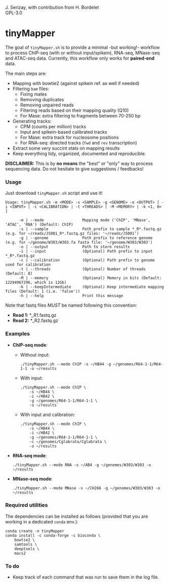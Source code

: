 J. Serizay, with contribution from H. Bordelet  
GPL-3.0

# tinyMapper 

The goal of `tinyMapper.sh` is to provide a minimal -but working!- workflow to process ChIP-seq (with or without input/spikein), RNA-seq, MNase-seq and ATAC-seq data. Currently, this workflow only works for **paired-end** data. 

The main steps are: 

- Mapping with bowtie2 (against spikein ref. as well if needed)
- Filtering `bam` files: 
    - Fixing mates
    - Removing duplicates
    - Removing unpaired reads
    - Filtering reads based on their mapping quality (Q10)
    - For Mase: extra filtering to fragments between 70-250 bp
- Generating tracks: 
    - CPM (counts per million) tracks
    - Input and spikein-based calibrated tracks 
    - For Mase: extra track for nucleosome positions
    - For RNA-seq: directed tracks (`fwd` and `rev` transcription)
- Extract some *very* succint stats on mapping results
- Keep everything tidy, organized, documented and reproducible.

**DISCLAIMER:** This is by **no means** the "best" or "only" way to process sequencing data. Do not hesitate to give suggestions / feedbacks!

### Usage 

Just download `tinyMapper.sh` script and use it!

```
Usage: tinyMapper.sh -m <MODE> -s <SAMPLE> -g <GENOME> -o <OUTPUT> [ -i <INPUT> | -c <CALIBRATION> | -t <THREADS> | -M <MEMORY> | -k <1, 0> ]

      -m | --mode                 Mapping mode ('ChIP', 'MNase', 'ATAC', 'RNA') (Default: ChIP)
      -s | --sample               Path prefix to sample *_R*.fastq.gz (e.g. for ~/reads/JS001_R*.fastq.gz files: '~/reads/JS001')
      -g | --genome               Path prefix to reference genome (e.g. for ~/genome/W303/W303.fa fasta file: '~/genome/W303/W303')
      -o | --output               Path to store results
      -i | --input                (Optional) Path prefix to input *_R*.fastq.gz
      -c | --calibration          (Optional) Path prefix to genome used for calibration
      -t | --threads              (Optional) Number of threads (Default: 8)
      -M | --memory               (Optional) Memory in bits (Default: 12294967296, which is 12Gb)
      -k | --keepIntermediate     (Optional) Keep intermediate mapping files (Default: 1 (i.e. 'false'))
      -h | --help                 Print this message
```

Note that fastq files *MUST* be named following this convention:
   
- **Read 1:** \*_R1.fastq.gz
- **Read 2:** \*_R2.fastq.gz

### Examples

* **ChIP-seq mode**:

    - Without input:               

        `./tinyMapper.sh --mode ChIP -s ~/HB44 -g ~/genomes/R64-1-1/R64-1-1 -o ~/results`
    
    - With input:

        ```
        ./tinyMapper.sh --mode ChIP \
            -s ~/HB44 \
            -i ~/HB42 \
            -g ~/genomes/R64-1-1/R64-1-1 \
            -o ~/results`
        ```
    
    - With input and calibration:

        ```
        ./tinyMapper.sh --mode ChIP \
            -s ~/HB44 \
            -i ~/HB42 \
            -g ~/genomes/R64-1-1/R64-1-1 \
            -c ~/genomes/Cglabrata/Cglabrata \
            -o ~/results
        ```
    
* **RNA-seq mode**:

    `./tinyMapper.sh --mode RNA -s ~/AB4 -g ~/genomes/W303/W303 -o ~/results`

* **MNase-seq mode**:

    `./tinyMapper.sh --mode MNase -s ~/CH266 -g ~/genomes/W303/W303 -o ~/results`

### Required utilities

The dependencies can be installed as follows (provided that you are working in a dedicated `conda` env.): 

```
conda create -n tinyMapper
conda install -c conda-forge -c bioconda \
    bowtie2 \
    samtools \
    deeptools \
    macs2
```

### To do

- Keep track of each command that was run to save them in the log file.
